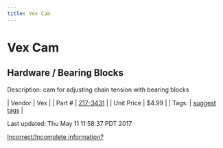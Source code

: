 ```yaml
---
title: Vex Cam
---
```


# Vex Cam
## Hardware / Bearing Blocks
Description: 	cam for adjusting chain tension with bearing blocks 

| Vendor | Vex | 
| Part # | [217-3431](http://www.vexrobotics.com/vexpro/all/bearingblocks-g.html) | 
| Unit Price | $4.99 | 
| Tags: | [suggest tags](https://docs.google.com/forms/d/e/1FAIpQLSeWyY8v3RgOty-MyWmh9U0iivNYN_molChYyS-0U-o-kOAv_g/viewform) | 

Last updated: Thu May 11 11:58:37 PDT 2017

 [Incorrect/Incomplete information?](https://docs.google.com/forms/d/e/1FAIpQLSeWyY8v3RgOty-MyWmh9U0iivNYN_molChYyS-0U-o-kOAv_g/viewform)
